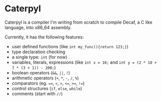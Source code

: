 # Caterpyl

Caterpyl is a compiler I'm writing from scratch to compile Decaf, a C like language, into x86_64 assembly.

Currently, it has the following features:
- user defined functions (like `int my_func(){return 123;}`)
- type declaration checking
- a single type: `int` (for now)
- variables, literals, expressions 
  (like `int x = 10;` and `int y = (2 * 10 + 7 * (3 + 1)) - 200;`)
- boolean operators (`&&`, `||`, `!`)
- arithmetic operators (`+`, `*`, `-`, `/`, `%`)
- comparators (eg. `==`, `<`, `>`, `<=`, `>=`, `!=`)
- control structures (`if`, `else`, `while`)
- comments (start with `//`)
